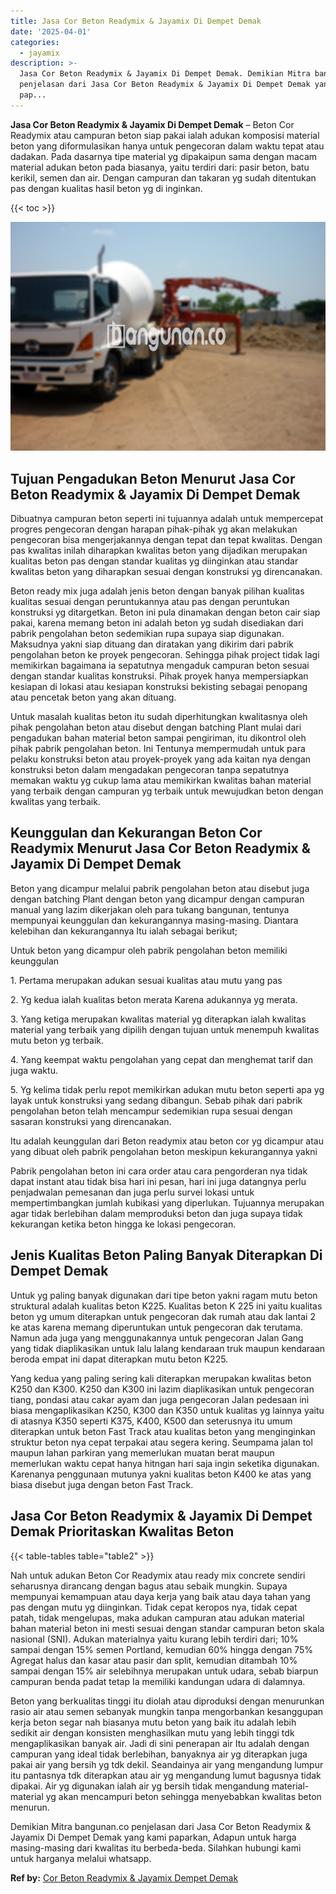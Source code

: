 ```yaml
---
title: Jasa Cor Beton Readymix & Jayamix Di Dempet Demak
date: '2025-04-01'
categories:
  - jayamix
description: >-
  Jasa Cor Beton Readymix & Jayamix Di Dempet Demak. Demikian Mitra bangunan.co
  penjelasan dari Jasa Cor Beton Readymix & Jayamix Di Dempet Demak yang kami
  pap...
---
```


**Jasa Cor Beton Readymix & Jayamix Di Dempet Demak** – Beton Cor Readymix atau campuran beton siap pakai ialah adukan komposisi material beton yang diformulasikan hanya untuk pengecoran dalam waktu tepat atau dadakan. Pada dasarnya tipe material yg dipakaipun sama dengan macam material adukan beton pada biasanya, yaitu terdiri dari: pasir beton, batu kerikil, semen dan air. Dengan campuran dan takaran yg sudah ditentukan pas dengan kualitas hasil beton yg di inginkan.

{{< toc >}}

![Jasa Cor Beton Readymix & Jayamix Di Dempet Demak](/images/jasa-cor-readymix-33.png)

## Tujuan Pengadukan Beton Menurut Jasa Cor Beton Readymix & Jayamix Di Dempet Demak

Dibuatnya campuran beton seperti ini tujuannya adalah untuk mempercepat progres pengecoran dengan harapan pihak-pihak yg akan melakukan pengecoran bisa mengerjakannya dengan tepat dan tepat kwalitas. Dengan pas kwalitas inilah diharapkan kwalitas beton yang dijadikan merupakan kualitas beton pas dengan standar kualitas yg diinginkan atau standar kwalitas beton yang diharapkan sesuai dengan konstruksi yg direncanakan.

Beton ready mix juga adalah jenis beton dengan banyak pilihan kualitas kualitas sesuai dengan peruntukannya atau pas dengan peruntukan konstruksi yg ditargetkan. Beton ini pula dinamakan dengan beton cair siap pakai, karena memang beton ini adalah beton yg sudah disediakan dari pabrik pengolahan beton sedemikian rupa supaya siap digunakan. Maksudnya yakni siap dituang dan diratakan yang dikirim dari pabrik pengolahan beton ke proyek pengecoran. Sehingga pihak project tidak lagi memikirkan bagaimana ia sepatutnya mengaduk campuran beton sesuai dengan standar kualitas konstruksi. Pihak proyek hanya mempersiapkan kesiapan di lokasi atau kesiapan konstruksi bekisting sebagai penopang atau pencetak beton yang akan dituang.

Untuk masalah kualitas beton itu sudah diperhitungkan kwalitasnya oleh pihak pengolahan beton atau disebut dengan batching Plant mulai dari pengadukan bahan material beton sampai pengiriman, itu dikontrol oleh pihak pabrik pengolahan beton. Ini Tentunya mempermudah untuk para pelaku konstruksi beton atau proyek-proyek yang ada kaitan nya dengan konstruksi beton dalam mengadakan pengecoran tanpa sepatutnya memakan waktu yg cukup lama atau memikirkan kwalitas bahan material yang terbaik dengan campuran yg terbaik untuk mewujudkan beton dengan kwalitas yang terbaik.

## Keunggulan dan Kekurangan Beton Cor Readymix Menurut Jasa Cor Beton Readymix & Jayamix Di Dempet Demak

Beton yang dicampur melalui pabrik pengolahan beton atau disebut juga dengan batching Plant dengan beton yang dicampur dengan campuran manual yang lazim dikerjakan oleh para tukang bangunan, tentunya mempunyai keunggulan dan kekurangannya masing-masing. Diantara kelebihan dan kekurangannya Itu ialah sebagai berikut;

Untuk beton yang dicampur oleh pabrik pengolahan beton memiliki keunggulan

1\. Pertama merupakan adukan sesuai kualitas atau mutu yang pas

2\. Yg kedua ialah kualitas beton merata Karena adukannya yg merata.

3\. Yang ketiga merupakan kwalitas material yg diterapkan ialah kwalitas material yang terbaik yang dipilih dengan tujuan untuk menempuh kwalitas mutu beton yg terbaik.

4\. Yang keempat waktu pengolahan yang cepat dan menghemat tarif dan juga waktu.

5\. Yg kelima tidak perlu repot memikirkan adukan mutu beton seperti apa yg layak untuk konstruksi yang sedang dibangun. Sebab pihak dari pabrik pengolahan beton telah mencampur sedemikian rupa sesuai dengan sasaran konstruksi yang direncanakan.

Itu adalah keunggulan dari Beton readymix atau beton cor yg dicampur atau yang dibuat oleh pabrik pengolahan beton meskipun kekurangannya yakni

Pabrik pengolahan beton ini cara order atau cara pengorderan nya tidak dapat instant atau tidak bisa hari ini pesan, hari ini juga datangnya perlu penjadwalan pemesanan dan juga perlu survei lokasi untuk mempertimbangkan jumlah kubikasi yang diperlukan. Tujuannya merupakan agar tidak berlebihan dalam memproduksi beton dan juga supaya tidak kekurangan ketika beton hingga ke lokasi pengecoran.

## Jenis Kualitas Beton Paling Banyak Diterapkan Di Dempet Demak

Untuk yg paling banyak digunakan dari tipe beton yakni ragam mutu beton struktural adalah kualitas beton K225. Kualitas beton K 225 ini yaitu kualitas beton yg umum diterapkan untuk pengecoran dak rumah atau dak lantai 2 ke atas karena memang diperuntukan untuk pengecoran dak terutama. Namun ada juga yang menggunakannya untuk pengecoran Jalan Gang yang tidak diaplikasikan untuk lalu lalang kendaraan truk maupun kendaraan beroda empat ini dapat diterapkan mutu beton K225.

Yang kedua yang paling sering kali diterapkan merupakan kwalitas beton K250 dan K300. K250 dan K300 ini lazim diaplikasikan untuk pengecoran tiang, pondasi atau cakar ayam dan juga pengecoran Jalan pedesaan ini biasa mengaplikasikan K250, K300 dan K350 untuk kualitas yg lainnya yaitu di atasnya K350 seperti K375, K400, K500 dan seterusnya itu umum diterapkan untuk beton Fast Track atau kualitas beton yang menginginkan struktur beton nya cepat terpakai atau segera kering. Seumpama jalan tol maupun lahan parkiran yang memerlukan muatan berat maupun memerlukan waktu cepat hanya hitngan hari saja ingin seketika digunakan. Karenanya penggunaan mutunya yakni kualitas beton K400 ke atas yang biasa disebut juga dengan beton Fast Track.

## Jasa Cor Beton Readymix & Jayamix Di Dempet Demak Prioritaskan Kwalitas Beton

{{< table-tables table="table2" >}}

Nah untuk adukan Beton Cor Readymix atau ready mix concrete sendiri seharusnya dirancang dengan bagus atau sebaik mungkin. Supaya mempunyai kemampuan atau daya kerja yang baik atau daya tahan yang pas dengan mutu yg diinginkan. Tidak cepat keropos nya, tidak cepat patah, tidak mengelupas, maka adukan campuran atau adukan material bahan material beton ini mesti sesuai dengan standar campuran beton skala nasional (SNI). Adukan materialnya yaitu kurang lebih terdiri dari; 10% sampai dengan 15% semen Portland, kemudian 60% hingga dengan 75% Agregat halus dan kasar atau pasir dan split, kemudian ditambah 10% sampai dengan 15% air selebihnya merupakan untuk udara, sebab biarpun campuran benda padat tetap Ia memiliki kandungan udara di dalamnya.

Beton yang berkualitas tinggi itu diolah atau diproduksi dengan menurunkan rasio air atau semen sebanyak mungkin tanpa mengorbankan kesanggupan kerja beton segar nah biasanya mutu beton yang baik itu adalah lebih sedikit air dengan konsisten menghasilkan mutu yang lebih tinggi tdk mengaplikasikan banyak air. Jadi di sini penerapan air Itu adalah dengan campuran yang ideal tidak berlebihan, banyaknya air yg diterapkan juga pakai air yang bersih yg tdk dekil. Seandainya air yang mengandung lumpur itu pantasnya tdk diterapkan atau air yg mengandung lumut bagusnya tidak dipakai. Air yg digunakan ialah air yg bersih tidak mengandung material-material yg akan mencampuri beton sehingga menyebabkan kwalitas beton menurun.

Demikian Mitra bangunan.co penjelasan dari Jasa Cor Beton Readymix & Jayamix Di Dempet Demak yang kami paparkan, Adapun untuk harga masing-masing dari kwalitas itu berbeda-beda. Silahkan hubungi kami untuk harganya melalui whatsapp.

**Ref by:** [Cor Beton Readymix & Jayamix Dempet Demak](https://id.wikipedia.org/wiki/Cor)
